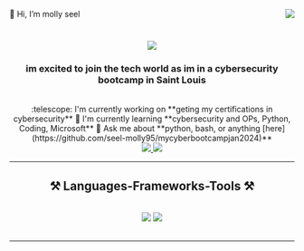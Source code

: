 👋 Hi, I’m molly seel
<img align="right" src="https://visitor-badge.laobi.icu/badge?page_id=molly.seel" />
<h1 align="center">
    <img src="https://readme-typing-svg.herokuapp.com/?font=Righteous&size=35&center=true&vCenter=true&width=500&height=70&duration=4000&lines=Hi+There!+:wave:;+I'm+molly+seel!;" />
</h1>
<h3 align="center">im excited to join the tech world as im in a cybersecurity bootcamp in Saint Louis</h3>
<br/>
<div align="center">
:telescope: I'm currently working on **geting my certifications in cybersecurity**
🌱 I'm currently learning **cybersecurity and OPs, Python, Coding, Microsoft**
💬 Ask me about **python, bash, or anything [here](https://github.com/seel-molly95/mycyberbootcampjan2024)**
 </div>
<div align="center"> 
  <a href="mailto:seelmolly95@gmail.com">
    <img src="https://img.shields.io/badge/Gmail-333333?style=for-the-badge&logo=gmail&logoColor=red" />
  </a>
  <a href="https://linkedin.com/in/molly-seel-638981292/" target="_blank">
    <img src="https://img.shields.io/badge/LinkedIn-0077B5?style=for-the-badge&logo=linkedin&logoColor=white" target="_blank" />
  </a>
  </a>
</div>
 <hr/>
 <h2 align="center">⚒️ Languages-Frameworks-Tools ⚒️</h2>
<br/>
<div align="center">
    <img src="https://skillicons.dev/icons?i=vscode,github,bash,git" />
    <img src="https://skillicons.dev/icons?i=java,python,mysql" /><br>
</div>
<br/>
<hr/>
